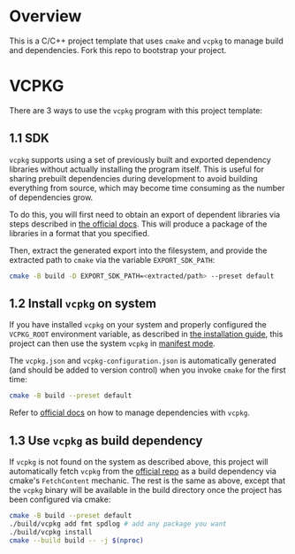 # Overview

This is a C/C++ project template that uses `cmake` and `vcpkg` to manage build and dependencies. Fork this repo to bootstrap your project.

# VCPKG

There are 3 ways to use the `vcpkg` program with this project template:

## 1.1 SDK

`vcpkg` supports using a set of previously built and exported dependency libraries without actually installing the program itself. This is useful for sharing prebuilt dependencies during development to avoid building everything from source, which may become time consuming as the number of dependencies grow.

To do this, you will first need to obtain an export of dependent libraries via steps described in [the official docs](https://learn.microsoft.com/en-us/vcpkg/commands/export). This will produce a package of the libraries in a format that you specified.

Then, extract the generated export into the filesystem, and provide the extracted path to `cmake` via the variable `EXPORT_SDK_PATH`:

```bash
cmake -B build -D EXPORT_SDK_PATH=<extracted/path> --preset default
```

## 1.2 Install `vcpkg` on system

If you have installed `vcpkg` on your system and properly configured the `VCPKG_ROOT` environment variable, as described in [the installation guide](https://learn.microsoft.com/en-us/vcpkg/get_started/get-started?pivots=shell-bash), this project can then use the system `vcpkg` in [manifest mode](https://learn.microsoft.com/en-us/vcpkg/concepts/manifest-mode).

The `vcpkg.json` and `vcpkg-configuration.json` is automatically generated (and should be added to version control) when you invoke `cmake` for the first time:

```bash
cmake -B build --preset default
```

Refer to [official docs](https://learn.microsoft.com/en-us/vcpkg/) on how to manage dependencies with `vcpkg`.

## 1.3 Use `vcpkg` as build dependency

If `vcpkg` is not found on the system as described above, this project will automatically fetch `vcpkg` from the [official repo](https://github.com/microsoft/vcpkg) as a build dependency via cmake's `FetchContent` mechanic. The rest is the same as above, except that the `vcpkg` binary will be available in the build directory once the project has been configured via cmake:

```bash
cmake -B build --preset default
./build/vcpkg add fmt spdlog # add any package you want
./build/vcpkg install
cmake --build build -- -j $(nproc)
```
